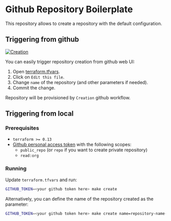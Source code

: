 # Github Repository Boilerplate

This repository allows to create a repository with the default configuration.

## Triggering from github

[![Creation](https://github.com/aelmekeev/github-repo-boilerplate/actions/workflows/apply.yml/badge.svg?branch=main)](https://github.com/aelmekeev/github-repo-boilerplate/actions/workflows/apply.yml)

You can easily trigger repository creation from github web UI:

1. Open [terraform.tfvars](https://github.com/aelmekeev/github-repo-boilerplate/blob/main/terraform.tfvars).
2. Click on `Edit this file`.
3. Change `name` of the repository (and other parameters if needed).
4. Commit the change.

Repository will be provisioned by `Creation` github workflow.

## Triggering from local

### Prerequisites

* `terraform >= 0.13`
* [Github personal access token](https://github.com/settings/tokens) with the following scopes:
  * `public_repo` (or `repo` if you want to create private repository)
  * `read:org`

### Running

Update `terraform.tfvars` and run:

```sh
GITHUB_TOKEN=<your github token here> make create
```

Alternatively, you can define the name of the repository created as the parameter:

```sh
GITHUB_TOKEN=<your github token here> make create name=repository-name-here
```
